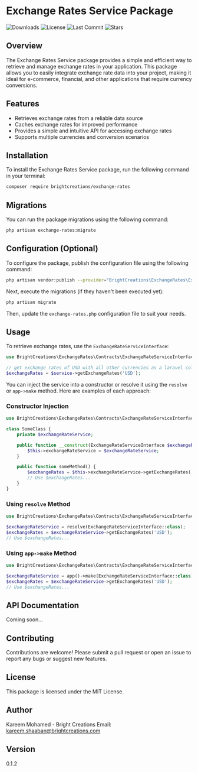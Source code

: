 # Exchange Rates Service Package

![Downloads](https://img.shields.io/github/downloads/BrightCreations/exchange-rates/total)
![License](https://img.shields.io/github/license/BrightCreations/exchange-rates)
![Last Commit](https://img.shields.io/github/last-commit/BrightCreations/exchange-rates)
![Stars](https://img.shields.io/github/stars/BrightCreations/exchange-rates?style=social)

## Overview
The Exchange Rates Service package provides a simple and efficient way to retrieve and manage exchange rates in your application. This package allows you to easily integrate exchange rate data into your project, making it ideal for e-commerce, financial, and other applications that require currency conversions.

## Features
- Retrieves exchange rates from a reliable data source
- Caches exchange rates for improved performance
- Provides a simple and intuitive API for accessing exchange rates
- Supports multiple currencies and conversion scenarios

## Installation
To install the Exchange Rates Service package, run the following command in your terminal:

```bash
composer require brightcreations/exchange-rates
```

## Migrations
You can run the package migrations using the following command:

```bash
php artisan exchange-rates:migrate
```

## Configuration (Optional)
To configure the package, publish the configuration file using the following command:

```bash
php artisan vendor:publish --provider="BrightCreations\ExchangeRates\ExchangeRatesServiceProvider"
```

Next, execute the migrations (if they haven't been executed yet):

```bash
php artisan migrate
```

Then, update the `exchange-rates.php` configuration file to suit your needs.

## Usage
To retrieve exchange rates, use the `ExchangeRateServiceInterface`:

```php
use BrightCreations\ExchangeRates\Contracts\ExchangeRateServiceInterface;

// get exchange rates of USD with all other currencies as a laravel collection
$exchangeRates = $service->getExchangeRates('USD');
```

You can inject the service into a constructor or resolve it using the `resolve` or `app->make` method. Here are examples of each approach:

### Constructor Injection

```php
use BrightCreations\ExchangeRates\Contracts\ExchangeRateServiceInterface;

class SomeClass {
    private $exchangeRateService;

    public function __construct(ExchangeRateServiceInterface $exchangeRateService) {
        $this->exchangeRateService = $exchangeRateService;
    }

    public function someMethod() {
        $exchangeRates = $this->exchangeRateService->getExchangeRates('USD');
        // Use $exchangeRates...
    }
}
```

### Using `resolve` Method

```php
use BrightCreations\ExchangeRates\Contracts\ExchangeRateServiceInterface;

$exchangeRateService = resolve(ExchangeRateServiceInterface::class);
$exchangeRates = $exchangeRateService->getExchangeRates('USD');
// Use $exchangeRates...
```

### Using `app->make` Method

```php
use BrightCreations\ExchangeRates\Contracts\ExchangeRateServiceInterface;

$exchangeRateService = app()->make(ExchangeRateServiceInterface::class);
$exchangeRates = $exchangeRateService->getExchangeRates('USD');
// Use $exchangeRates...
```

## API Documentation
Coming soon...

## Contributing
Contributions are welcome! Please submit a pull request or open an issue to report any bugs or suggest new features.

## License
This package is licensed under the MIT License.

## Author
Kareem Mohamed - Bright Creations
Email: [kareem.shaaban@brightcreations.com](mailto:kareem.shaaban@brightcreations.com)

## Version
0.1.2
